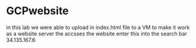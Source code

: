 # GCPwebsite
in this lab we were able to upload in index.html file to a VM to make it work as a website server 
the accsses the website enter this into the search bar 
34.135.167.6
